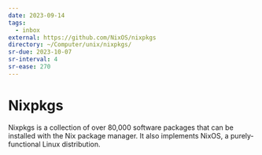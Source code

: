 ```yaml
---
date: 2023-09-14
tags:
  - inbox
external: https://github.com/NixOS/nixpkgs
directory: ~/Computer/unix/nixpkgs/
sr-due: 2023-10-07
sr-interval: 4
sr-ease: 270
---
```


# Nixpkgs

Nixpkgs is a collection of over 80,000 software packages that can be installed
with the Nix package manager. It also implements NixOS, a purely-functional
Linux distribution.
